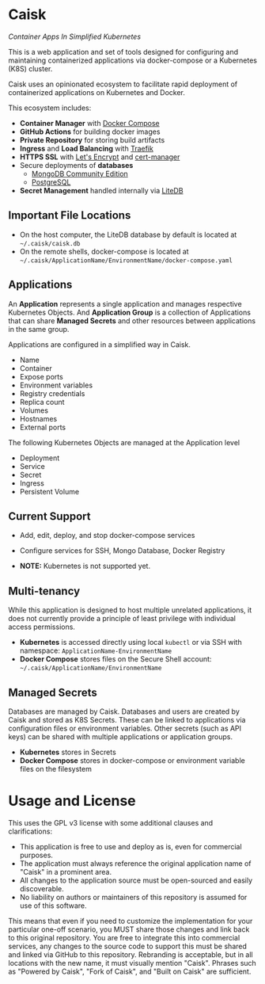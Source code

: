 # Caisk
_Container Apps In Simplified Kubernetes_

This is a web application and set of tools designed for configuring and maintaining containerized applications via docker-compose or a Kubernetes (K8S) cluster.

Caisk uses an opinionated ecosystem to facilitate rapid deployment of containerized applications on Kubernetes and Docker.

This ecosystem includes:
* **Container Manager** with [Docker Compose](https://docs.docker.com/compose/install/)
* **GitHub Actions** for building docker images
* **Private Repository** for storing build artifacts
* **Ingress** and **Load Balancing** with [Traefik](https://traefik.io/traefik/)
* **HTTPS SSL** with [Let's Encrypt](https://letsencrypt.org/) and [cert-manager](https://cert-manager.io/)
* Secure deployments of **databases**
  * [MongoDB Community Edition](https://www.mongodb.com/)
  * [PostgreSQL](https://www.postgresql.org/)
* **Secret Management** handled internally via [LiteDB](https://www.litedb.org/)

## Important File Locations
- On the host computer, the LiteDB database by default is located at `~/.caisk/caisk.db`
- On the remote shells, docker-compose is located at `~/.caisk/ApplicationName/EnvironmentName/docker-compose.yaml`

## Applications
An **Application** represents a single application and manages respective Kubernetes Objects. And **Application Group** is a collection of Applications that can share **Managed Secrets** and other resources between applications in the same group.

Applications are configured in a simplified way in Caisk.
* Name
* Container
* Expose ports
* Environment variables
* Registry credentials
* Replica count
* Volumes
* Hostnames
* External ports

The following Kubernetes Objects are managed at the Application level
* Deployment
* Service
* Secret
* Ingress
* Persistent Volume

## Current Support
* Add, edit, deploy, and stop docker-compose services
* Configure services for SSH, Mongo Database, Docker Registry

* **NOTE:** Kubernetes is not supported yet.

## Multi-tenancy
While this application is designed to host multiple unrelated applications, it does not currently provide a principle of least privilege with individual access permissions.

* **Kubernetes** is accessed directly using local `kubectl` or via SSH with namespace: `ApplicationName-EnvironmentName` 
* **Docker Compose** stores files on the Secure Shell account: `~/.caisk/ApplicationName/EnvironmentName`

## Managed Secrets
Databases are managed by Caisk. Databases and users are created by Caisk and stored as K8S Secrets. These can be linked to applications via configuration files or environment variables.
Other secrets (such as API keys) can be shared with multiple applications or application groups.

* **Kubernetes** stores in Secrets
* **Docker Compose** stores in docker-compose or environment variable files on the filesystem

# Usage and License
This uses the GPL v3 license with some additional clauses and clarifications:
* This application is free to use and deploy as is, even for commercial purposes.
* The application must always reference the original application name of "Caisk" in a prominent area.
* All changes to the application source must be open-sourced and easily discoverable.
* No liability on authors or maintainers of this repository is assumed for use of this software.

This means that even if you need to customize the implementation for your particular one-off scenario, you MUST share those changes and link back to this original repository. You are free to integrate this into commercial services, any changes to the source code to support this must be shared and linked via GitHub to this repository. Rebranding is acceptable, but in all locations with the new name, it must visually mention "Caisk". Phrases such as "Powered by Caisk", "Fork of Caisk", and "Built on Caisk" are sufficient.
